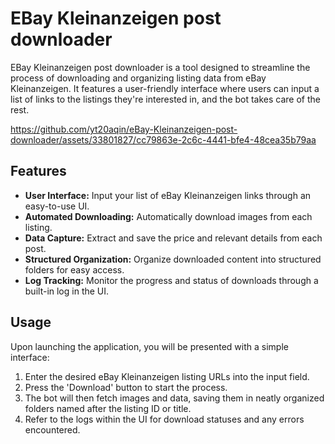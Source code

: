 # EBay Kleinanzeigen post downloader

EBay Kleinanzeigen post downloader is a tool designed to streamline the process of downloading and organizing listing data from eBay Kleinanzeigen. It features a user-friendly interface where users can input a list of links to the listings they're interested in, and the bot takes care of the rest.


https://github.com/yt20aqin/eBay-Kleinanzeigen-post-downloader/assets/33801827/cc79863e-2c6c-4441-bfe4-48cea35b79aa


## Features

- **User Interface:** Input your list of eBay Kleinanzeigen links through an easy-to-use UI.
- **Automated Downloading:** Automatically download images from each listing.
- **Data Capture:** Extract and save the price and relevant details from each post.
- **Structured Organization:** Organize downloaded content into structured folders for easy access.
- **Log Tracking:** Monitor the progress and status of downloads through a built-in log in the UI.

## Usage

Upon launching the application, you will be presented with a simple interface:

1. Enter the desired eBay Kleinanzeigen listing URLs into the input field.
2. Press the 'Download' button to start the process.
3. The bot will then fetch images and data, saving them in neatly organized folders named after the listing ID or title.
4. Refer to the logs within the UI for download statuses and any errors encountered.
